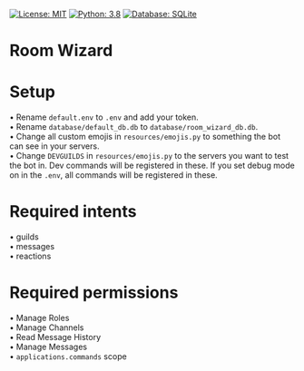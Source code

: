 [![License: MIT](https://img.shields.io/badge/License-MIT-yellow.svg)](https://opensource.org/licenses/MIT) [![Python: 3.8](https://img.shields.io/badge/Python-3.8+-brightgreen.svg)](https://www.python.org/) [![Database: SQLite](https://img.shields.io/badge/Database-SQLite-blue.svg)](https://www.sqlite.org/index.html)
# Room Wizard

# Setup
• Rename `default.env` to `.env` and add your token.  
• Rename `database/default_db.db` to `database/room_wizard_db.db`.  
• Change all custom emojis in `resources/emojis.py` to something the bot can see in your servers.  
• Change `DEVGUILDS` in `resources/emojis.py` to the servers you want to test the bot in. Dev commands will be registered in these. If you set debug mode on in the `.env`, all commands will be registered in these.  

# Required intents
• guilds  
• messages  
• reactions  

# Required permissions
• Manage Roles  
• Manage Channels  
• Read Message History  
• Manage Messages    
• `applications.commands` scope
